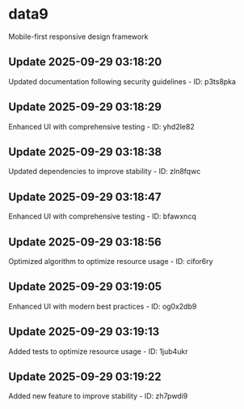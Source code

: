 # data9
Mobile-first responsive design framework

## Update 2025-09-29 03:18:20
Updated documentation following security guidelines - ID: p3ts8pka


## Update 2025-09-29 03:18:29
Enhanced UI with comprehensive testing - ID: yhd2le82


## Update 2025-09-29 03:18:38
Updated dependencies to improve stability - ID: zln8fqwc


## Update 2025-09-29 03:18:47
Enhanced UI with comprehensive testing - ID: bfawxncq


## Update 2025-09-29 03:18:56
Optimized algorithm to optimize resource usage - ID: cifor6ry


## Update 2025-09-29 03:19:05
Enhanced UI with modern best practices - ID: og0x2db9


## Update 2025-09-29 03:19:13
Added tests to optimize resource usage - ID: 1jub4ukr


## Update 2025-09-29 03:19:22
Added new feature to improve stability - ID: zh7pwdi9

